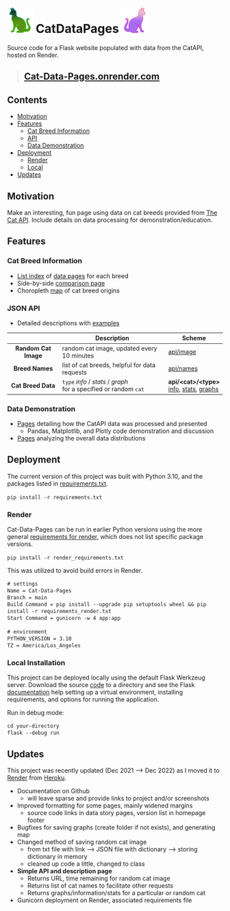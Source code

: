 # <img src="/static/navbar.png" title="Cat"> CatDataPages <img src="/static/revcat.png" title="caT">
Source code for a Flask website populated with data from the CatAPI, hosted on Render.

>## **[Cat-Data-Pages.onrender.com](https://cat-data-pages.onrender.com/)**

## Contents
- [Motivation](motivation)
- [Features](#features)
  - [Cat Breed Information](#cat-breed-information)
  - [API](#json-api)
  - [Data Demonstration](#data-demonstration)
- [Deployment](#deployment)
  - [Render](#render)
  - [Local](#local-installation)
- [Updates](#updates)

## Motivation
Make an interesting, fun page using data on cat breeds provided from [The Cat API](https://thecatapi.com/). Include details on data processing for demonstration/education.

## Features

### Cat Breed Information
   * [List index](https://cat-data-pages.onrender.com/cats/) of [data pages](https://cat-data-pages.onrender.com/random/cat/) for each breed
   * Side-by-side [comparison page](https://cat-data-pages.onrender.com/compare)
   * Choropleth  [map](https://cat-data-pages.onrender.com/graphs/map) of cat breed origins
### JSON API
   * Detailed descriptions with [examples](https://cat-data-pages.onrender.com/explore/api_info/)

| | Description | Scheme | 
| :----: | --- | --- |
| **Random Cat Image** | random cat image, updated every 10 minutes | [api/image](https://cat-data-pages.onrender.com/api/image) |
| **Breed Names** | list of cat breeds, helpful for data requests | [api/names](https://cat-data-pages.onrender.com/api/names) |
| **Cat Breed Data** | `type` *info* / *stats* / *graph* <br>for a specified or random `cat`| **api/\<cat\>/\<type\>**<br>[info](https://cat-data-pages.onrender.com/api/random/info), [stats](https://cat-data-pages.onrender.com/api/random/stats), [graphs](https://cat-data-pages.onrender.com/api/random/graph) |

### Data Demonstration
  * [Pages](http://localhost:5000/data/story) detailing how the CatAPI data was processed and presented
    * Pandas, Matplotlib, and Plotly code demonstration and discussion
  * [Pages](http://localhost:5000/explore/data) analyzing the overall data distributions
 
## Deployment
The current version of this project was built with Python 3.10, and the packages listed in [requirements.txt](/reqirements.txt). 

`pip install -r requirements.txt`

### Render
Cat-Data-Pages can be run in earlier Python versions using the more general [requirements for render](/render_reqirements.txt), which does not list specific package versions.

`pip install -r render_requirements.txt`

This was utilized to avoid build errors in Render.
```shell
# settings
Name = Cat-Data-Pages
Branch = main
Build Command = pip install --upgrade pip setuptools wheel && pip install -r requirements_render.txt
Start Command = gunicorn -w 4 app:app

# environment
PYTHON_VERSION = 3.10
TZ = America/Los_Angeles
```

### Local Installation
This project can be deployed locally using the default Flask Werkzeug server. 
Download the source [code](https://github.com/NBPub/CatDataPages/archive/refs/heads/main.zip) to a directory and see the Flask [documentation](https://flask.palletsprojects.com/) 
help setting up a virtual environment, installing requirements, and options for running the application.

Run in debug mode:
```shell
cd your-directory
flask --debug run
```

## Updates
This project was recently updated (Dec 2021 --> Dec 2022) as I moved it to [Render](https://render.com/) from [Heroku](https://www.heroku.com/).

 * Documentation on Github
   * will leave sparse and provide links to project and/or screenshots
 * Improved formatting for some pages, mainly widened margins
   * source code links in data story pages, version list in homepage footer
 * Bugfixes for saving graphs (create folder if not exists), and generating map
 * Changed method of saving random cat image
   * from txt file with link --> JSON file with dictionary --> storing dictionary in memory
   * cleaned up code a little, changed to class
 * **Simple API and description page**
   * Returns URL, time remaining for random cat image
   * Returns list of cat names to facilitate other requests
   * Returns graphs/information/stats for a particular or random cat
  * Gunicorn deployment on Render, associated requirements file
 